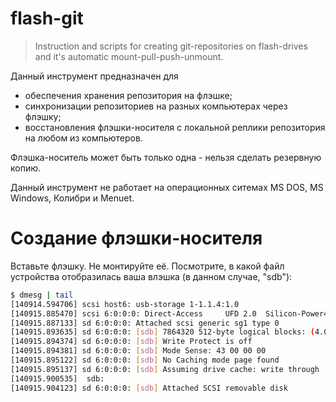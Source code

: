 # flash-git
>Instruction and scripts for creating git-repositories on flash-drives and it's automatic mount-pull-push-unmount.

Данный инструмент предназначен для
- обеспечения хранения репозитория на флэшке;
- синхронизации репозиториев на разных компьютерах через флэшку;
- восстановления флэшки-носителя с локальной реплики репозитория на любом из компьютеров.

Флэшка-носитель может быть только одна - нельзя сделать резервную копию.

Данный инструмент не работает на операционных ситемах MS DOS, MS Windows, Колибри и Menuet.

# Создание флэшки-носителя

Вставьте флэшку. Не монтируйте её. Посмотрите, в какой файл устройства отобразилась ваша влэшка (в данном случае, "sdb"):
```bash
$ dmesg | tail
[140914.594706] scsi host6: usb-storage 1-1.1.4:1.0
[140915.885470] scsi 6:0:0:0: Direct-Access     UFD 2.0  Silicon-Power4G  1100 PQ: 0 ANSI: 4
[140915.887133] sd 6:0:0:0: Attached scsi generic sg1 type 0
[140915.893635] sd 6:0:0:0: [sdb] 7864320 512-byte logical blocks: (4.03 GB/3.75 GiB)
[140915.894374] sd 6:0:0:0: [sdb] Write Protect is off
[140915.894381] sd 6:0:0:0: [sdb] Mode Sense: 43 00 00 00
[140915.895122] sd 6:0:0:0: [sdb] No Caching mode page found
[140915.895137] sd 6:0:0:0: [sdb] Assuming drive cache: write through
[140915.900535]  sdb:
[140915.904123] sd 6:0:0:0: [sdb] Attached SCSI removable disk

```
